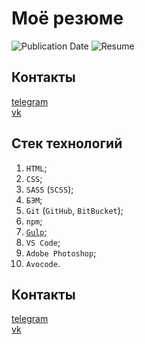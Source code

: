 # Моё резюме
![Publication Date](https://img.shields.io/static/v1?label=Release%20Date&message=21.08.2019&color=brightgreen&style=flat-square)
![Resume](https://img.shields.io/static/v1?label=Резюме&message=HTML-верстальщик&color=brightgreen&style=flat-square)

## Контакты
[telegram](https://t.me/holiden)  
[vk](https://vk.com/holiden)

## Стек технологий
1. `HTML`;
2. `CSS`;
3. `SASS` (`SCSS`);
4. `БЭМ`;
5. `Git` (`GitHub`, `BitBucket`);
6. `npm`;
7. [`Gulp`](https://github.com/Holiden/Template);
8. `VS Code`;
9. `Adobe Photoshop`;
10. `Avocode`.

## Контакты
[telegram](https://t.me/holiden)  
[vk](https://vk.com/holiden)
